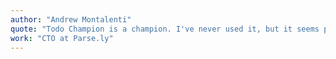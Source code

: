 ```yaml
---
author: "Andrew Montalenti"
quote: "Todo Champion is a champion. I've never used it, but it seems pretty cool."
work: "CTO at Parse.ly"
---
```

